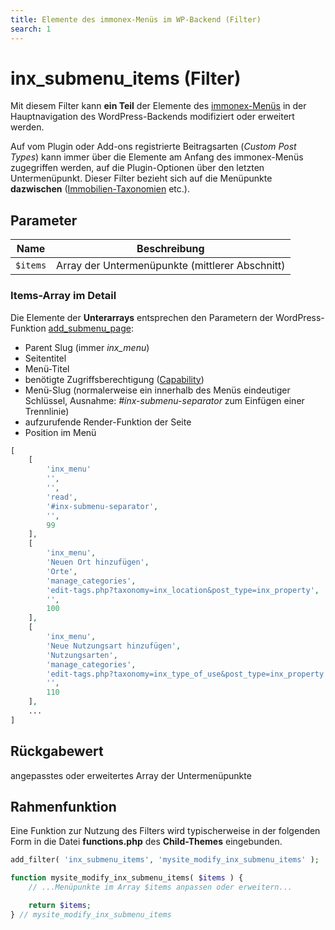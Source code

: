 ```yaml
---
title: Elemente des immonex-Menüs im WP-Backend (Filter)
search: 1
---
```


# inx_submenu_items (Filter)

Mit diesem Filter kann **ein Teil** der Elemente des [immonex-Menüs](../schnellstart/einrichtung.html) in der Hauptnavigation des WordPress-Backends modifiziert oder erweitert werden.

Auf vom Plugin oder Add-ons registrierte Beitragsarten (<i>Custom Post Types</i>) kann immer über die Elemente am Anfang des immonex-Menüs zugegriffen werden, auf die Plugin-Optionen über den letzten Untermenüpunkt. Dieser Filter bezieht sich auf die Menüpunkte **dazwischen** ([Immobilien-Taxonomien](../beitragsarten-taxonomien.html) etc.).

## Parameter

| Name | Beschreibung |
| ---- | ------------ |
| `$items` | Array der Untermenüpunkte (mittlerer Abschnitt) |

### Items-Array im Detail

Die Elemente der **Unterarrays** entsprechen den Parametern der WordPress-Funktion [add_submenu_page](https://developer.wordpress.org/reference/functions/add_submenu_page/):

- Parent Slug (immer *inx_menu*)
- Seitentitel
- Menü-Titel
- benötigte Zugriffsberechtigung ([Capability](https://wordpress.org/support/article/roles-and-capabilities/))
- Menü-Slug (normalerweise ein innerhalb des Menüs eindeutiger Schlüssel, Ausnahme: *#inx-submenu-separator* zum Einfügen einer Trennlinie)
- aufzurufende Render-Funktion der Seite
- Position im Menü

```php
[
	[
		'inx_menu'
		'',
		'',
		'read',
		'#inx-submenu-separator',
		'',
		99
	],
	[
		'inx_menu',
		'Neuen Ort hinzufügen',
		'Orte',
		'manage_categories',
		'edit-tags.php?taxonomy=inx_location&post_type=inx_property',
		'',
		100
	],
	[
		'inx_menu',
		'Neue Nutzungsart hinzufügen',
		'Nutzungsarten',
		'manage_categories',
		'edit-tags.php?taxonomy=inx_type_of_use&post_type=inx_property',
		'',
		110
	],
	...
]
```

## Rückgabewert

angepasstes oder erweitertes Array der Untermenüpunkte

## Rahmenfunktion

Eine Funktion zur Nutzung des Filters wird typischerweise in der folgenden Form in die Datei **functions.php** des **Child-Themes** eingebunden.

```php
add_filter( 'inx_submenu_items', 'mysite_modify_inx_submenu_items' );

function mysite_modify_inx_submenu_items( $items ) {
	// ...Menüpunkte im Array $items anpassen oder erweitern...

	return $items;
} // mysite_modify_inx_submenu_items
```
